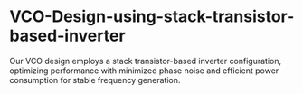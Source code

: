 # VCO-Design-using-stack-transistor-based-inverter
Our VCO design employs a stack transistor-based inverter configuration, optimizing performance with minimized phase noise and efficient power consumption for stable frequency generation.
